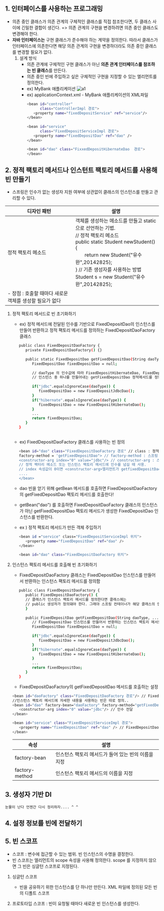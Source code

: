 ## 1. 인터페이스를 사용하는 프로그래밍
- 의존 중인 클래스가 의존 관계의 구체적인 클래스를 직접 참조한다면, 두 클래스 사이에 긴밀한 결합이 생긴다.
=> 의존 관계의 구현을 변경하려면 의존 중인 클래스도 변경해야 한다.
- <b>자바 인터페이스는</b> 구현 클래스가 준수해야 하는 계약을 정의한다. 따라서 클래스가 인터페이스에 의존한다면
해당 의존 관계의 구현을 변경하더라도 의존 중인 클래스를 변경할 필요가 없다.
   1. 설계 방식
      - 의존 관계에 구체적인 구현 클래스가 아닌 <b>의존 관계 인터페이스를 참조하는 빈 클래스</b>를 만든다.
      - 의존 중인 빈에 주입하고 싶은 구체적인 구현을 지정할 수 있는 <bean> 엘리먼트를 정의한다.
      - ex) MyBank 애플리케이션
        ![a1](https://img1.daumcdn.net/thumb/R1280x0/?scode=mtistory2&fname=https%3A%2F%2Fblog.kakaocdn.net%2Fdn%2FbS8iP7%2FbtqF1omxOJt%2FsXk3SrYNe8TR0MWx55Tec1%2Fimg.png)
      - ex) applicationContext.xml - MyBank 애플리케이션의 XML파일
         ```sh
         <bean id="controller"
               class="ControllerImpl 경로">
            <property name="fixedDepositService" ref="service"/>
         </bean>
            
         <bean id="service"
               class="FixedDepositServiceImpl 경로">
            <property name="fixedDepositDao" ref="dao" />
         </bean>
         
         <bean id="dao" class="FixxedDepositHibernateDao  경로">
         </bean>
         
         ```

## 2. 정적 팩토리 메서드나 인스턴트 팩토리 메서드를 사용해 빈 만들기
- 스프링은 인수가 없는  생성자 지원 여부에 상관없이 클래스의 인스턴스를 만들고 관리할 수 있다.

|디자인 패턴|설명|
|----------|----|
|정적 팩토리 메소드| 객체를 생성하는 메소드를 만들고 static으로 선언하는 기법.<br> // 정적 팩토리 메소드 <br> public static Student newStudent() { <br>&nbsp;&nbsp;&nbsp;&nbsp;&nbsp;&nbsp;&nbsp;return new Student("유수완",20142825);<br>} // 기존 생성자를 사용하는 방법 <br> Student s = new Student("유수완",20142825);<br>
- 장점 : 호출할 때마다 새로운 객체를 생성할 필요가 없다|

1. 정적 팩토리 메서드로 빈 초기화하기
   - ex) 정적 메서드에 전달된 인수를 기반으로  FixedDepositDao의 인스턴스를 만들어 반환하고 정적 팩토리 메서드를 정의하는 FixedDepositDaoFactory 클래스
   ```sh
      public class FixedDepositDaoFactory {
         private FixedDepositDaoFactory() {}
         
         public static FixedDepositDao getFixedDepositDao(String daoType, ...) {
            FixedDepositDao fixedDepositDao = null;
            
            // daoType 의 인수값에 따라 FixedDepositHibernateDao, FixedDeppositIbatisDao, FixedDepositJdbcDao 클래스의 
            // 인스턴스 중 하나를 만들어내는 getFixedDepositDao 정적메서드를 정의함
            
            if("jdbc".equalsIgnoreCase(daoType)) {
               fixedDepositDao = new FixedDepositJdbcDao();
            }
            if("hibernate".equalsIgnoreCase(daoType)) {
               fixedDepositDao = new FixedDepositHibernateDao();
            }
            ...
            return fixedDepositDao;
         }
      }
            
   ```
   - ex) FixedDepositDaoFactory 클래스를 사용하는 빈 정의
   ```sh
      <bean id="dao" class="FixedDepositDaoFactory 경로" // class : 정적 팩토리 메서드를 정의하는 클래스의 전체 이름
      factory-method = 'getFixedDepositDao"> // factory-method : 스프링 컨테이너가 FixedDepositDao 인스턴스인 객체를 얻기 위해 호출하는 정적 팩토리 메서드의 이름을 지정
      <constructor-arg index="0" value="jdbc"/> // constructor-arg : 스프링의 beans 스키마에서 정의, 생성자에게 인수를 넘기거나 
      // 정적 팩터리 메소드 또는 인스턴스 팩토리 메서드에 인수를 넘길 때 사용. 
      // index 속성값이 0이면 <constructor-arg>엘리먼트가 getfixedDepositDao 팩토리 메서드의 첫 번째 인수(타입은 daoType)를 정의한다. 
      ....
      </bean>
   ```
      - dao 빈을 얻기 위해 getBean 메서드를 호출하면 FixedDepositDaoFactory의 getFixedDepositDao 팩토리 메서드를 호출한다!
      - getBean("dao") 를 호출하면 FixedDepositDaoFactory 클래스의 인스턴스가 아닌 getFixedDepositDao 팩토리 메서드가 생성한 FixedDepositDao 인스턴스를 반환한다.
         
   - ex ) 정적 팩토리 메서드가 만든 객체 주입하기
   ```sh
      <bean id ="service" class="FixedDepositServiceImpl 위치">
         <property name="fixedDepositDao" ref="dao" />
      </bean>
      
      <bean id="dao" class="FixedDepositDaoFactory 위치">

   ```
2. 인스턴스 팩토리 메서드를 호출해 빈 초기화하기
   - FixedDepositDaoFactory 클래스는 FixedDepositDao 인스턴스를 만들어서 반환하는 인스턴스 팩토리 메서드를 정의함
   ```sh
      public class FixedDepositDaoFactory {
         public FixedDepositDaoFactory() {
         // 클래스가 인스턴스 팩토리 메서드를 정의한다면 클래스에는 
         // public 생성자가 정의돼야 한다. 그래야 스프링 컨테이너가 해당 클래스의 인스턴스를 생성할 수 있기 때문
         }
         
         public FixedDepositDao getFixedDepositDao(String daoType, ...) {
            // FixedDepositDao 인스턴스를 만들어서 반환하는 인스턴스 팩토리 메서드
            FixedDepositDao fixedDepositDao = null;
            
            if("jdbc".equalsIgnoreCase(daoType)) {
               fixedDepositDao = new FixedDepositJdbcDao();
            }
            if("hibernate".equalsIgnoreCase(daoType)) {
               fixedDepositDao = new FixedDepositHibernateDao();
            }
            ...
            return fixedDepositDao;
         }
      }
   ```
   - FixedDepositDaoFactory의 getFixedDepositDao 메서드를 호출하는 설정
   ```sh
   <bean id="daoFactory" class="FixedDepositDaoFactory 경로"/> // FixedDepositDaoFactory 클래스를 일반 스프링 빈으로 정의
   //인스턴스 팩토리 메서드에 자세한 내용을 사용하는 빈은 따로 정의..
   <bean id="dao" factory-bean="daoFactory" factory-method="getFixedDepositDao">
      <constructor-arg index="0" value="jdbc"/> // 인수 전달
   </bean>
   
   <bean id="service" class="FixedDepositServiceImpl 경로">
      <property name="fixedDepositDao" ref="dao" /> // FixedDepositDaoFactory의 getFixedDepositDao 팩토리 메서드가 반환하는 FixedDepositDao 인스턴스를 FixedDepositServiceImpl 인스턴스에 주입
   </bean>
   
   ```
   
   |속성|설명|
   |----|----|
   |factory-bean| 인스턴스 팩토리 메서드가 들어 있는 빈의 이름을 지정|
   |factory-method|인스턴스 팩토리 메서드의 이름을 지정|
   
   
   
   
   
## 3. 생성자 기반 DI

`눈물이 난다 언젠간 다시 정리하자.... ^ ^   `


## 4. 설정 정보를 빈에 전달하기

## 5. 빈 스코프
- 스코프 : 변수에 접근할 수 있는 범위. 빈 인스턴스의 수명을 결정한다.
- 빈 스코프는 <bean> 엘리먼트의 scope 속성을 사용해 정의한다. scope 를 지정하지 않으면 그 빈은 싱글턴 스코프로 지정된다.
1. 싱글턴 스코프
   - 빈을 공유하기 위한 인스턴스를 단 하나만 만든다. XML 파일에 정의된 모든 빈의 디폴트 스코프
   
2. 프로토타입 스코프 : 빈이 요청될 때마다 새로운 빈 인스턴스를 생성한다.
